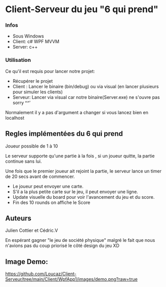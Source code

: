# Client-Serveur du jeu "6 qui prend"



### Infos

- Sous Windows
- Client: c# WPF MVVM
- Server: c++

### Utilisation

Ce qu'il est requis pour lancer notre projet:

- Récupérer le projet
- Client : Lancer le binaire (bin/debug) ou via visual (en lancer plusieurs pour simuler les clients)
- Serveur: Lancer via visual car notre binaire(Server.exe) ne s'ouvre pas sorry ^^'

Normalement il y a pas d'argument a changer si vous lancez bien en localhost

## Regles implémentées du 6 qui prend

Joueur possible de 1 à 10

Le serveur supporte qu'une partie à la fois , si un joueur quitte, la partie continue sans lui.

Une fois que le premier joueur ait rejoint la partie, le serveur lance un timer de 20 secs avant de commencer.

- Le joueur peut envoyer une carte.
- S'il a la plus petite carte sur le jeu, il peut envoyer une ligne.
- Update visuelle du board pour voir l'avancement du jeu et du score.
- Fin des 10 rounds on affiche le Score

## Auteurs
Julien Cottier et Cédric.V

En espérant gagner "le jeu de société physique" malgré le fait que nous n'avions pas du coup priorisé le côté design du jeu XD

## Image Demo:
https://github.com/Loucaz/Client-Serveur/tree/main/Client/WpfApp1/images/demo.png?raw=true
